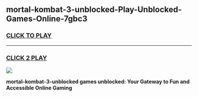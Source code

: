 
## mortal-kombat-3-unblocked-Play-Unblocked-Games-Online-7gbc3
<h3>
<a href="https://premium76.site?title=mortal-kombat-3-unblocked&ref=25A">CLICK TO PLAY</a></h3>
<hr>

<h3>
<a href="https://premium76.site?title=mortal-kombat-3-unblocked&ref=25A">CLICK 2 PLAY</a>
  
</h3>

<a href="https://premium76.site?title=mortal-kombat-3-unblocked&ref=25A"><img src="https://clearcache.store/games.png"></a>


**mortal-kombat-3-unblocked games unblocked: Your Gateway to Fun and Accessible Online Gaming**
